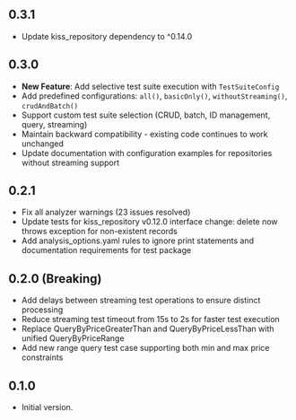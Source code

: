 ## 0.3.1

- Update kiss_repository dependency to ^0.14.0

## 0.3.0

- **New Feature**: Add selective test suite execution with `TestSuiteConfig`
- Add predefined configurations: `all()`, `basicOnly()`, `withoutStreaming()`, `crudAndBatch()`
- Support custom test suite selection (CRUD, batch, ID management, query, streaming)
- Maintain backward compatibility - existing code continues to work unchanged
- Update documentation with configuration examples for repositories without streaming support

## 0.2.1

- Fix all analyzer warnings (23 issues resolved)
- Update tests for kiss_repository v0.12.0 interface change: delete now throws exception for non-existent records
- Add analysis_options.yaml rules to ignore print statements and documentation requirements for test package

## 0.2.0 (Breaking)

- Add delays between streaming test operations to ensure distinct processing
- Reduce streaming test timeout from 15s to 2s for faster test execution
- Replace QueryByPriceGreaterThan and QueryByPriceLessThan with unified QueryByPriceRange
- Add new range query test case supporting both min and max price constraints

## 0.1.0

- Initial version.
